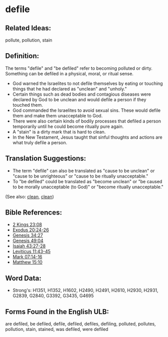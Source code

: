 # defile

## Related Ideas:

pollute, pollution, stain

## Definition:

The terms "defile" and "be defiled" refer to becoming polluted or dirty. Something can be defiled in a physical, moral, or ritual sense.

* God warned the Israelites to not defile themselves by eating or touching things that he had declared as "unclean" and "unholy."
* Certain things such as dead bodies and contagious diseases were declared by God to be unclean and would defile a person if they touched them.
* God commanded the Israelites to avoid sexual sins. These would defile them and make them unacceptable to God.
* There were also certain kinds of bodily processes that defiled a person temporarily until he could become ritually pure again.
* A "stain" is a dirty mark that is hard to clean.
* In the New Testament, Jesus taught that sinful thoughts and actions are what truly defile a person.

## Translation Suggestions:

* The term "defile" can also be translated as "cause to be unclean" or "cause to be unrighteous" or "cause to be ritually unacceptable."
* To "be defiled" could be translated as "become unclean" or "be caused to be morally unacceptable (to God)" or "become ritually unacceptable."

(See also: [clean](../kt/clean.md), [clean](../kt/clean.md))

## Bible References:

* [2 Kings 23:08](rc://en/tn/help/2ki/23/08)
* [Exodus 20:24-26](rc://en/tn/help/exo/20/24)
* [Genesis 34:27](rc://en/tn/help/gen/34/27)
* [Genesis 49:04](rc://en/tn/help/gen/49/04)
* [Isaiah 43:27-28](rc://en/tn/help/isa/43/27)
* [Leviticus 11:43-45](rc://en/tn/help/lev/11/43)
* [Mark 07:14-16](rc://en/tn/help/mrk/07/14)
* [Matthew 15:10](rc://en/tn/help/mat/15/10)

## Word Data:

* Strong's: H1351, H1352, H1602, H2490, H2491, H2610, H2930, H2931, G2839, G2840, G3392, G3435, G4695

## Forms Found in the English ULB:

are defiled, be defiled, defile, defiled, defiles, defiling, polluted, pollutes, pollution, stain, stained, was defiled, were defiled

